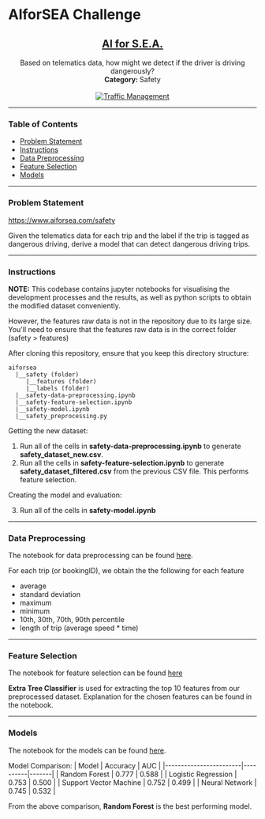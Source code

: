 # AIforSEA Challenge

<a href="https://www.aiforsea.com/"><h2 align="center">AI for S.E.A.</h2></a>

<p align="center">
  Based on telematics data, how might we detect if the driver is driving dangerously?   
  <br>
  <strong>Category: </strong> Safety
  <br><br>
  <a href="https://www.aiforsea.com/traffic-management">
    <img alt="Traffic Management" src="https://static.wixstatic.com/media/397bed_1b867ef7b8e84c3f841bc8f7aa9ea9b6~mv2.png/v1/fill/w_279,h_279,al_c,q_80,usm_0.66_1.00_0.01/Grab%20EDM_Traffic%20Management.webp">
  </a>
</p>

---

### Table of Contents

- [Problem Statement](#Problem-Statement)
- [Instructions](#Instructions)
- [Data Preprocessing](#Data-Preprocessing)
- [Feature Selection](#Feature-Selection)
- [Models](#Models)

---

### Problem Statement

https://www.aiforsea.com/safety

Given the telematics data for each trip and the label if the trip is tagged as dangerous driving, derive a model that can detect dangerous driving trips.

---

### Instructions

**NOTE:** This codebase contains jupyter notebooks for visualising the development processes and the results, as well as python scripts to obtain the modified dataset conveniently.

However, the features raw data is not in the repository due to its large size. You'll need to ensure that the features raw data is in the correct folder (safety > features)

After cloning this repository, ensure that you keep this directory structure:

```
aiforsea
  |__safety (folder)
     |__features (folder)
     |__labels (folder)
  |__safety-data-preprocessing.ipynb
  |__safety-feature-selection.ipynb
  |__safety-model.ipynb
  |__safety_preprocessing.py
```

Getting the new dataset:

1. Run all of the cells in **safety-data-preprocessing.ipynb** to generate **safety_dataset_new.csv**.
2. Run all the cells in **safety-feature-selection.ipynb** to generate **safety_dataset_filtered.csv** from the previous CSV file. This performs feature selection.

Creating the model and evaluation:

3. Run all of the cells in **safety-model.ipynb**

---

### Data Preprocessing

The notebook for data preprocessing can be found [here](https://github.com/pinardy/aiforsea/blob/master/safety-data-preprocessing.ipynb).

For each trip (or bookingID), we obtain the the following for each feature

- average
- standard deviation
- maximum
- minimum
- 10th, 30th, 70th, 90th percentile
- length of trip (average speed \* time)

---

### Feature Selection

The notebook for feature selection can be found [here](https://github.com/pinardy/aiforsea/blob/master/safety-feature-selection.ipynb)

**Extra Tree Classifier** is used for extracting the top 10 features from our preprocessed dataset. Explanation for the chosen features can be found in the notebook.

---

### Models

The notebook for the models can be found [here](https://github.com/pinardy/aiforsea/blob/master/safety-models.ipynb).

Model Comparison:
| Model                  | Accuracy | AUC   |
|------------------------|----------|-------|
| Random Forest          | 0.777    | 0.588 |
| Logistic Regression    | 0.753    | 0.500 |
| Support Vector Machine | 0.752    | 0.499 |
| Neural Network         | 0.745    | 0.532 |

From the above comparison, **Random Forest** is the best performing model.
